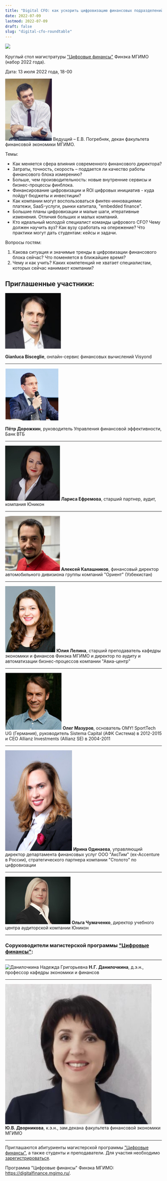 ```yaml
---
title: "Digital CFO: как ускорить цифровизацию финансовых подразделений?"
date: 2022-07-09
lastmod: 2022-07-09
draft: false
slug: "digital-cfo-roundtable"
---
```


[digital]: /program/masters/digital-finance
[econ-badge-mag]: https://img.shields.io/badge/Экономика-Цифровые_финансы-1EB3A1

[![][econ-badge-mag]][digital]

Круглый стол магистратуры ["Цифровые финансы"][digital] Финэка МГИМО (набор 2022 года).

Дата: 13 июля 2022 года, 18-00

<img
    src="/images/person/epogrebnyak2.jpg"
    alt="Погребняк Евгений Владимирович"
    title="Погребняк Евгений Владимирович"
    class="rounded-photo float-right mr-1"
/>
Ведущий – Е.В. Погребняк, декан факультета финансовой экономики МГИМО.

Темы:

- Как меняется сфера влияния современного финансового директора?
- Затраты, точность, скорость – поддается ли качество работы финансового блока измерению?
- Больше, чем производительность: новые внутренние сервисы и бизнес-процессы финблока.
- Финансирование цифровизации и ROI цифровых инициатив - куда пойдут бюджеты и инвестиции?
- Как компании могут воспользоваться финтех-инновациями: платежи, SaaS-услуги, рынки капитала, "embedded finance".
- Большие планы цифровизации и малые шаги, итеративные изменения. Отличия больших и малых компаний.
- Кто идеальный молодой специалист команды цифрового CFO? Чему должен научить вуз? Как вузу сработать на опережение? Что практики могут дать студентам: кейсы и задачи.

Вопросы гостям:

1. Какова ситуация и значимые тренды в цифровизации финансового блока сейчас? Что поменяется в ближайшее время?
2. Чему и как учить? Каких компетенций не хватает специалистам, которых сейчас нанимают компании?

## Приглашенные участники:

<img
    src="Gianluca-Bisceglie.png"
    alt="Gianluca Bisceglie"
    title="Gianluca Bisceglie"
    class="rounded-photo float-left mr-1"
/>

**Gianluca Bisceglie**, онлайн-сервис финансовых вычислений Visyond

---

<img
    src="pyotr-dorozhkin.png"
    alt="Пётр Дорожкин"
    title="Пётр Дорожкин"
    class="rounded-photo float-right mr-1"
/>

**Пётр Дорожкин**, руководитель Управления финансовой эффективности, Банк ВТБ

---

<img
    src="larisa-efremova.png"
    alt="Лариса Ефремова"
    title="Лариса Ефремова"
    class="rounded-photo float-left mr-1"
/>
**Лариса Ефремова**, старший партнер, аудит, компания Юникон

---

<img
    src="aleksey-kalashnikov.png"
    alt="Алексей Калашников"
    title="Алексей Калашников"
    class="rounded-photo float-right mr-1"
/>
**Алексей Калашников**, финансовый директор автомобильного дивизиона группы компаний "Ориент" (Узбекистан)

---

<img
    src="juliya-lelina.png"
    alt="Юлия Лелина"
    title="Юлия Лелина"
    class="rounded-photo float-left mr-1"
/>
**Юлия Лелина**, старший преподаватель кафедры экономики и финансов Финэка МГИМО и директор по аудиту и автоматизации бизнес-процессов компании "Авиа-центр"

---

<img
    src="oleg-mazurov.png"
    alt="Олег Мазуров"
    title="Олег Мазуров"
    class="rounded-photo float-right mr-1"
/>
**Олег Мазуров**, основатель OMY! SportTech UG (Германия), руководитель Sistema Capital (АФК Система) в 2012-2015 и CEO Allianz Investments (Allianz SE) в 2004-2011

---

<img
    src="irina-odinaeva.png"
    alt="Ирина Одинаева"
    title="Ирина Одинаева"
    class="rounded-photo float-left mr-1"
/>
**Ирина Одинаева**, управляющий директор департамента финансовых услуг ООО "АксТим" (ex-Accenture в России), стратегического партнера компании "Столото" по цифровизации

---

<img
    src="olga-chumachenko.png"
    alt="Ольга Чумаченко"
    title="Ольга Чумаченко"
    class="rounded-photo float-right mr-1"
/>
**Ольга Чумаченко**, директор учебного центра аудиторской компании Юникон

---

### Соруководители магистерской программы ["Цифровые финансы"][digital]:

---

<img
    src="https://mgimo.ru/upload/iblock/e2a/danilochkina.jpg"
    alt="Данилочкина Надежда Григорьевна"
    title="Данилочкина Надежда Григорьевна"
    class="rounded-photo float-left mr-1"
/>
**Н.Г. Данилочкина**, д.э.н., профессор кафедры экономики и финансов

---

<img
    src="/images/person/dvornikova2.jpg"
    alt="Дворникова Юлия Владимировна"
    title="Дворникова Юлия Владимировна"
    class="rounded-photo float-right mr-1"
/>
**Ю.В. Дворникова**, к.э.н., зам.декана факультета финансовой экономики МГИМО

---

Приглашаются абитуриенты магистерской программы ["Цифровые финансы"][digital], а также студенты и преподаватели. Для участия необходимо [зарегистрироваться](https://docs.google.com/forms/d/e/1FAIpQLSdTbeQ3aTncwYZil2nZ0zfR2mSi7UtnefrjqdvH7iPVgebGcQ/viewform).

Программа "Цифровые финансы" Финэка МГИМО: <https://digitalfinance.mgimo.ru/>.
